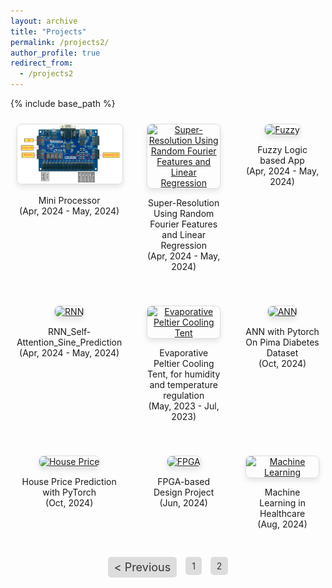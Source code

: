 ```yaml
---
layout: archive
title: "Projects"
permalink: /projects2/
author_profile: true
redirect_from:
  - /projects2
---
```


{% include base_path %}

<style>
.projects-container {
  display: grid;
  grid-template-columns: repeat(3, 1fr); /* 3 projects per row */
  gap: 20px; /* Adjust the gap between projects */
}

.project {
  text-align: center;
  padding: 10px;
  box-sizing: border-box;
}

.project img {
  width: 100%;
  height: auto;
  border: 1px solid #ddd;
  border-radius: 8px;
  box-shadow: 0 4px 8px rgba(0, 0, 0, 0.1);
}

.navigation {
  text-align: center;
  margin-top: 20px;
}

.navigation a {
  display: inline-block;
  margin: 0 5px;
  padding: 6px 10px; /* Adjusted padding */
  background-color: #ddd; /* Grey background */
  color: #333; /* Dark text color */
  text-decoration: none;
  border-radius: 5px;
}

.navigation a:hover {
  background-color: #bbb; /* Darker grey on hover */
}

.navigation .arrow {
  font-size: 18px; /* Adjusted font size */
  vertical-align: middle;
}
</style>

<div class="projects-container">
  <div class="project">
    <a href="/projects/Verilog">
      <img src="https://github.com/guntas-13/Verilog/raw/main/FinalProcessor/FPGA.png" alt="Verilog">
    </a>
    <p>Mini Processor<br>(Apr, 2024 - May, 2024)</p>
  </div>

  <div class="project">
    <a href="/projects/Superres">
      <img src="https://github.com/user-attachments/assets/3fac0e8d-1144-467a-b71e-fdd1febf2a69" alt="Super-Resolution Using Random Fourier Features and Linear Regression">
    </a>
    <p>Super-Resolution Using Random Fourier Features and Linear Regression<br>(Apr, 2024 - May, 2024)</p>
  </div>

  <div class="project">
    <a href="/projects/Fuzzyapp">
      <img src="https://github.com/user-attachments/assets/d263edaa-b0be-49b4-bda4-22d741c9a3ab" alt="Fuzzy">
    </a>
    <p>Fuzzy Logic based App<br>(Apr, 2024 - May, 2024)</p>
  </div>

  <div class="project">
    <a href="/projects/RNN">
      <img src="https://github.com/user-attachments/assets/1555a490-bdd2-4f3b-879a-734352403279" alt="RNN">
    </a>
    <p>RNN_Self-Attention_Sine_Prediction<br>(Apr, 2024 - May, 2024)</p>
  </div>

  <div class="project">
    <a href="/projects/evaporative-cooling-tent">
      <img src="https://github.com/Nihar1402-iit/Nihar1402-iit.github.io/assets/117573996/658079ff-b2c7-4598-b252-e0093724ad89" alt="Evaporative Peltier Cooling Tent">
    </a>
    <p>Evaporative Peltier Cooling Tent, for humidity and temperature regulation<br>(May, 2023 - Jul, 2023)</p>
  </div>

  <div class="project">
    <a href="/projects/ANN">
      <img src="https://github.com/user-attachments/assets/3f2523f3-001e-4fc0-8291-5f0653748e71" alt="ANN">
    </a>
    <p>ANN with Pytorch On Pima Diabetes Dataset<br>(Oct, 2024)</p>
  </div>
  
  <div class="project">
    <a href="/projects/HousePrice">
      <img src="https://github.com/user-attachments/assets/houseprice.jpg" alt="House Price">
    </a>
    <p>House Price Prediction with PyTorch<br>(Oct, 2024)</p>
  </div>

  <div class="project">
    <a href="/projects/FPGA">
      <img src="https://github.com/user-attachments/assets/fpga.jpg" alt="FPGA">
    </a>
    <p>FPGA-based Design Project<br>(Jun, 2024)</p>
  </div>

  <div class="project">
    <a href="/projects/MachineLearning">
      <img src="https://github.com/user-attachments/assets/ml.jpg" alt="Machine Learning">
    </a>
    <p>Machine Learning in Healthcare<br>(Aug, 2024)</p>
  </div>
</div>

<div class="navigation">
  <a href="/projects" class="arrow"> &lt; Previous</a>
  <a href="/projects">1</a>
  <a href="/projects2">2</a>
</div>
